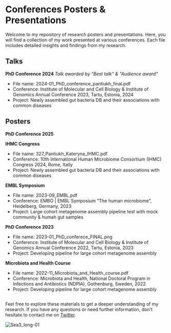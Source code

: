 # Conferences Posters & Presentations

Welcome to my repository of research posters and presentations. Here, you will find a collection of my work presented at various conferences. Each file includes detailed insights and findings from my research.

## Talks

<b> PhD Conference 2024 </b>
<i> Talk awarded by "Best talk" & "Audience award" </i>
- File name: 2024-01_PhD_conference_pantiukh_final.pdf
- Conference: Institute of Molecular and Cell Biology & Institute of Genomics Annual Conference 2023, Tartu, Estonia, 2024
- Project: Newly assembled gut bacteria DB and their associations with common diseases

## Posters

<b> PhD Conference 2025 </b>

<b> IHMC Congress </b>
- File name: 327_Pantiukh_Kateryna_IHMC.pdf
- Conference: 10th International Human Microbiome Consortium (IHMC) Congress 2024, Rome, Itally
- Project: Newly assembled gut bacteria DB and their associations with common diseases

<b> EMBL Symposium </b>
- File name: 2023-09_EMBL.pdf
- Conference: EMBO | EMBL Symposium “The human microbiome”, Heidelberg, Germany, 2023
- Project: Large cohort metagenome assembly pipeline test with mock community & humah gut samples

<b> PhD Conference 2023 </b>
- File name: 2023-01_PhD_conferece_FINAL.png
- Conference: Institute of Molecular and Cell Biology & Institute of Genomics Annual Conference 2022, Tartu, Estonia, 2023
- Project: Developing pipeline for large cohort metagenome assembly

<b> Microbiota and Health Course </b>
- File name: 2022-11_Microbiota_and_Health_course.pdf
- Conference: Microbiota and Health, National Doctoral Program in Infections and Antibiotics (NDPIA), Gothenburg, Sweden, 2022
- Project: Developing pipeline for large cohort metagenome assembly
##


Feel free to explore these materials to get a deeper understanding of my research.
If you have any questions or need further information, don't hesitate to contact me on [Twitter](https://twitter.com/KPantiukh).


![Sea3_long-01](https://user-images.githubusercontent.com/15068419/225294622-be24ceaa-8b38-4772-a6de-7238103f488f.png)

